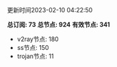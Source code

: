 更新时间2023-02-10 04:22:50

**总订阅: 73**
**总节点: 924**
**有效节点: 341**
- v2ray节点: 180
- ss节点: 150
- trojan节点: 11
